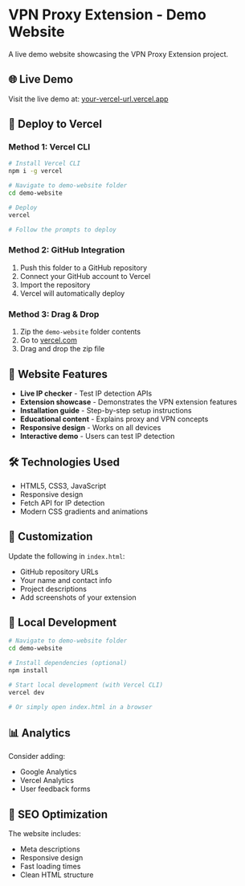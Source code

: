 # VPN Proxy Extension - Demo Website

A live demo website showcasing the VPN Proxy Extension project.

## 🌐 Live Demo

Visit the live demo at: [your-vercel-url.vercel.app](https://your-project-name.vercel.app)

## 🚀 Deploy to Vercel

### Method 1: Vercel CLI
```bash
# Install Vercel CLI
npm i -g vercel

# Navigate to demo-website folder
cd demo-website

# Deploy
vercel

# Follow the prompts to deploy
```

### Method 2: GitHub Integration
1. Push this folder to a GitHub repository
2. Connect your GitHub account to Vercel
3. Import the repository
4. Vercel will automatically deploy

### Method 3: Drag & Drop
1. Zip the `demo-website` folder contents
2. Go to [vercel.com](https://vercel.com)
3. Drag and drop the zip file

## 📁 Website Features

- **Live IP checker** - Test IP detection APIs
- **Extension showcase** - Demonstrates the VPN extension features
- **Installation guide** - Step-by-step setup instructions
- **Educational content** - Explains proxy and VPN concepts
- **Responsive design** - Works on all devices
- **Interactive demo** - Users can test IP detection

## 🛠️ Technologies Used

- HTML5, CSS3, JavaScript
- Responsive design
- Fetch API for IP detection
- Modern CSS gradients and animations

## 📝 Customization

Update the following in `index.html`:
- GitHub repository URLs
- Your name and contact info
- Project descriptions
- Add screenshots of your extension

## 🔧 Local Development

```bash
# Navigate to demo-website folder
cd demo-website

# Install dependencies (optional)
npm install

# Start local development (with Vercel CLI)
vercel dev

# Or simply open index.html in a browser
```

## 📊 Analytics

Consider adding:
- Google Analytics
- Vercel Analytics
- User feedback forms

## 🎯 SEO Optimization

The website includes:
- Meta descriptions
- Responsive design
- Fast loading times
- Clean HTML structure
